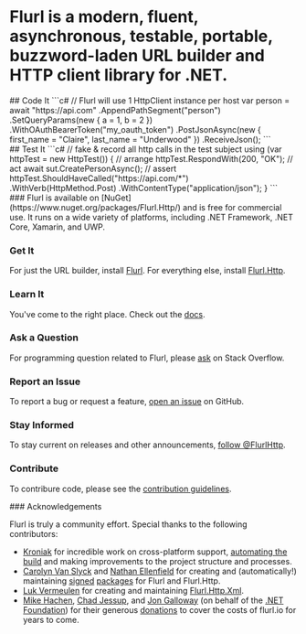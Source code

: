 # Flurl is a modern, fluent, asynchronous, testable, portable, buzzword-laden URL builder and HTTP client library for .NET.

<div markdown="1" class="col-md-6">
## Code It
```c#
// Flurl will use 1 HttpClient instance per host
var person = await "https://api.com"
    .AppendPathSegment("person")
    .SetQueryParams(new { a = 1, b = 2 })
    .WithOAuthBearerToken("my_oauth_token")
    .PostJsonAsync(new
    {
        first_name = "Claire",
        last_name = "Underwood"
    })
    .ReceiveJson<Person>();
```
</div>

<div markdown="1" class="col-md-6">
## Test It
```c#
// fake & record all http calls in the test subject
using (var httpTest = new HttpTest()) {
    // arrange
    httpTest.RespondWith(200, "OK");
    // act
    await sut.CreatePersonAsync();
    // assert
    httpTest.ShouldHaveCalled("https://api.com/*")
        .WithVerb(HttpMethod.Post)
        .WithContentType("application/json");
}
```
</div>

<div markdown="1" class="col-md-12">
### Flurl is available on [NuGet](https://www.nuget.org/packages/Flurl.Http/) and is free for commercial use. It runs on a wide variety of platforms, including .NET Framework, .NET Core, Xamarin, and UWP.
</div>

<div class="col-md-4"><div class="well">
<h3><i class="fa fa-cloud-download"></i> Get It</h3>
<p>For just the URL builder, install <a href="https://www.nuget.org/packages/Flurl/">Flurl</a>. For everything else, install <a href="https://www.nuget.org/packages/Flurl.Http/">Flurl.Http</a>.</p>
</div></div>

<div class="col-md-4"><div class="well">
<h3><i class="fa fa-book"></i> Learn It</h3>
<p>You've come to the right place. Check out the <a href="docs/fluent-url/">docs</a>.</p>
</div></div>

<div class="col-md-4"><div class="well">
<h3><i class="fa fa-stack-overflow"></i> Ask a Question</h3>
<p>For programming question related to Flurl, please <a href="http://stackoverflow.com/questions/ask?tags=flurl">ask</a> on Stack Overflow.</p>
</div></div>

<div class="col-md-4"><div class="well">
<h3><i class="fa fa-github"></i> Report an Issue</h3>
<p>To report a bug or request a feature, <a href="https://github.com/tmenier/Flurl/issues/new">open an issue</a> on GitHub.</p>
</div></div>

<div class="col-md-4"><div class="well">
<h3><i class="fa fa-twitter"></i> Stay Informed</h3>
<p>To stay current on releases and other announcements, <a href="https://twitter.com/flurlhttp">follow @FlurlHttp</a>.</p>
</div></div>

<div class="col-md-4"><div class="well">
<h3><i class="fa fa-code-fork"></i> Contribute</h3>
<p>To contribure code, please see the <a href="https://github.com/tmenier/Flurl/wiki/Contribution-Guidelines">contribution guidelines</a>.</p>
</div></div>

<div markdown="1" class="col-md-12">
### Acknowledgements

Flurl is truly a community effort. Special thanks to the following contributors:

- [Kroniak](https://github.com/kroniak) for incredible work on cross-platform support, [automating the build](https://ci.appveyor.com/project/kroniak/flurl/branch/master) and making improvements to the project structure and processes.
- [Carolyn Van Slyck](https://github.com/carolynvs) and [Nathan Ellenfield](https://github.com/ellenfieldn) for creating and (automatically!) maintaining [signed](https://www.nuget.org/packages/Flurl.Signed/) [packages](https://www.nuget.org/packages/Flurl.Http.Signed/) for Flurl and Flurl.Http.
- [Luk Vermeulen](https://github.com/lvermeulen) for creating and maintaining [Flurl.Http.Xml](https://github.com/lvermeulen/Flurl.Http.Xml).
- [Mike Hachen](https://twitter.com/mike_hachen), [Chad Jessup](https://twitter.com/ChadJessup), and [Jon Galloway](https://twitter.com/jongalloway) (on behalf of the [.NET Foundation](https://dotnetfoundation.org/)) for their generous [donations](https://www.gofundme.com/new-domain-for-flurl) to cover the costs of flurl.io for years to come.
</div>
